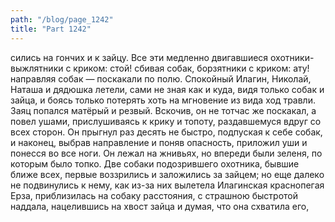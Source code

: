 ```yaml
---
path: "/blog/page_1242"
title: "Part 1242"
---
```


сились на гончих и к зайцу. Все эти медленно двигавшиеся охотники-выжлятники с криком: стой! сбивая собак, борзятники с криком: ату! направляя собак — поскакали по полю. Спокойный Илагин, Николай, Наташа и дядюшка летели, сами не зная как и куда, видя только собак и зайца, и боясь только потерять хоть на мгновение из вида ход травли. Заяц попался матёрый и резвый. Вскочив, он не тотчас же поскакал, а повел ушами, прислушиваясь к крику и топоту, раздавшемуся вдруг со всех сторон. Он прыгнул раз десять не быстро, подпуская к себе собак, и наконец, выбрав направление и поняв опасность, приложил уши и понесся во все ноги. Он лежал на жнивьях, но впереди были зеленя, по которым было топко. Две собаки подозрившего охотника, бывшие ближе всех, первые воззрились и заложились за зайцем; но еще далеко не подвинулись к нему, как из-за них вылетела Илагинская краснопегая Ерза, приблизилась на собаку расстояния, с страшною быстротой наддала, нацелившись на хвост зайца и думая, что она схватила его,
